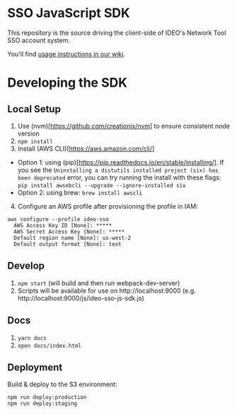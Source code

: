 # SSO JavaScript SDK

This repository is the source driving the client-side of IDEO's Network Tool SSO account system.

You'll find [usage instructions in our wiki](https://github.com/ideo/ideo-products/wiki/Integrating-Ideo-SSO).

# Developing the SDK

## Local Setup

1. Use (nvm)[https://github.com/creationix/nvm] to ensure consistent node version
2. `npm install`
3. Install (AWS CLI)[https://aws.amazon.com/cli/]
  - Option 1: using (pip)[https://pip.readthedocs.io/en/stable/installing/]. If you see the `Uninstalling a distutils installed project (six) has been deprecated` error, you can try running the install with these flags: `pip install awsebcli --upgrade --ignore-installed six`
  - Option 2: using brew: `brew install awscli`

4. Configure an AWS profile after provisioning the profile in IAM:
```
aws configure --profile ideo-sso
  AWS Access Key ID [None]: *****
  AWS Secret Access Key [None]: *****
  Default region name [None]: us-west-2
  Default output format [None]: text
```

## Develop

1. `npm start` (will build and then run webpack-dev-server)
2. Scripts will be available for use on http://localhost:9000 (e.g. http://localhost:9000/js/ideo-sso-js-sdk.js)

## Docs
1. `yarn docs`
2. `open docs/index.html`

## Deployment

Build & deploy to the S3 environment:

```
npm run deploy:production
npm run deploy:staging
```

